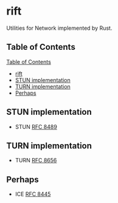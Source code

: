# rift

Utilities for Network implemented by Rust.

## Table of Contents

[Table of Contents](#table-of-contents)

- [rift](#rift)
- [STUN implementation](#stun-implementation)
- [TURN implementation](#turn--implementation)
- [Perhaps](#perhaps)

## STUN implementation

* STUN [RFC 8489](https://datatracker.ietf.org/doc/html/rfc8489)

## TURN  implementation

* TURN [RFC 8656](https://datatracker.ietf.org/doc/html/rfc8656)

## Perhaps

* ICE [RFC 8445](https://datatracker.ietf.org/doc/html/rfc8445)